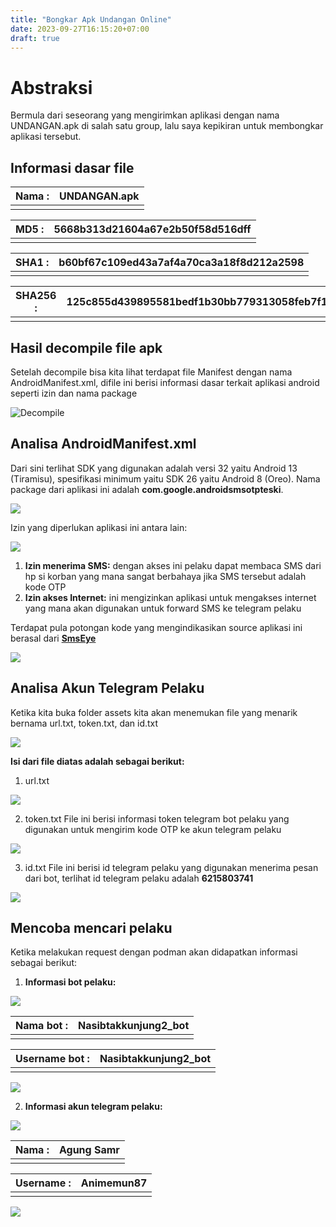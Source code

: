 ```yaml
---
title: "Bongkar Apk Undangan Online"
date: 2023-09-27T16:15:20+07:00
draft: true
---
```

# Abstraksi
Bermula dari seseorang yang mengirimkan aplikasi dengan nama UNDANGAN.apk di salah satu group, lalu saya kepikiran untuk membongkar aplikasi tersebut.
## Informasi dasar file
| Nama      : | UNDANGAN.apk | 
|--------|------|
|   |    | 

| MD5        : | 5668b313d21604a67e2b50f58d516dff | 
|--------|------|
|   |    | 

| SHA1        : | b60bf67c109ed43a7af4a70ca3a18f8d212a2598 | 
|--------|------|
|   |    | 

| SHA256       : | 125c855d439895581bedf1b30bb779313058feb7f114f32167d45d427f27fe0c | 
|--------|------|
|   |    | 

## Hasil decompile file apk
Setelah decompile bisa kita lihat terdapat file Manifest dengan nama AndroidManifest.xml, difile ini berisi informasi dasar terkait aplikasi android seperti izin dan nama package

![Decompile](https://raw.githubusercontent.com/bembenk18/Images/main/Bongkar%20apk%20undangan%20online/Screenshot_20230927_151105.png)
## Analisa AndroidManifest.xml
Dari sini terlihat SDK yang digunakan adalah versi 32 yaitu Android 13 (Tiramisu), spesifikasi minimum yaitu SDK 26 yaitu Android 8 (Oreo).
Nama package dari aplikasi ini adalah **com.google.androidsmsotpteski**.

![](https://github.com/bembenk18/Images/blob/main/Bongkar%20apk%20undangan%20online/Screenshot_20230927_151033.png?raw=true)

Izin yang diperlukan aplikasi ini antara lain:

![](https://github.com/bembenk18/Images/blob/main/Bongkar%20apk%20undangan%20online/Screenshot_20230927_151136.png?raw=true)
1. **Izin menerima SMS:** dengan akses ini pelaku dapat membaca SMS dari hp si korban yang mana sangat berbahaya jika SMS tersebut adalah kode OTP
2. **Izin akses Internet:** ini mengizinkan aplikasi untuk mengakses internet yang mana akan digunakan untuk forward SMS ke telegram pelaku

Terdapat pula potongan kode yang mengindikasikan source aplikasi ini berasal dari [**SmsEye**](https://github.com/AbyssalArmy/SmsEye)

![](https://github.com/bembenk18/Images/blob/main/Bongkar%20apk%20undangan%20online/SMS.png?raw=true)

## Analisa Akun Telegram Pelaku
Ketika kita buka folder assets kita akan menemukan file yang menarik bernama url.txt, token.txt, dan id.txt

![](https://github.com/bembenk18/Images/blob/main/Bongkar%20apk%20undangan%20online/assets.png?raw=true)

**Isi dari file diatas adalah sebagai berikut:**
1. url.txt

![](https://github.com/bembenk18/Images/blob/main/Bongkar%20apk%20undangan%20online/url.png?raw=true)

2. token.txt
File ini berisi informasi token telegram bot pelaku yang digunakan untuk mengirim kode OTP ke akun telegram pelaku

![](https://github.com/bembenk18/Images/blob/main/Bongkar%20apk%20undangan%20online/token.png?raw=true)

3. id.txt
File ini berisi id telegram pelaku yang digunakan menerima pesan dari bot, terlihat id telegram pelaku adalah **6215803741**


![](https://github.com/bembenk18/Images/blob/main/Bongkar%20apk%20undangan%20online/id.png?raw=true)


## Mencoba mencari pelaku
Ketika melakukan request dengan podman akan didapatkan informasi sebagai berikut:

1. **Informasi bot pelaku:**

![](https://github.com/bembenk18/Images/blob/main/Bongkar%20apk%20undangan%20online/token-podman.png?raw=true)

| Nama bot      : | Nasibtakkunjung2_bot | 
|--------|------|
|   |    | 

| Username bot        : | Nasibtakkunjung2_bot | 
|--------|------|
|   |    | 


![](https://github.com/bembenk18/Images/blob/main/Bongkar%20apk%20undangan%20online/bot.png?raw=true)



2. **Informasi akun telegram pelaku:**

![](https://github.com/bembenk18/Images/blob/main/Bongkar%20apk%20undangan%20online/id-podman.png?raw=true)


| Nama       : | Agung Samr | 
|--------|------|
|   |    | 

| Username       : | Animemun87 | 
|--------|------|
|   |    | 

![](https://github.com/bembenk18/Images/blob/main/Bongkar%20apk%20undangan%20online/pelaku.png?raw=true)

